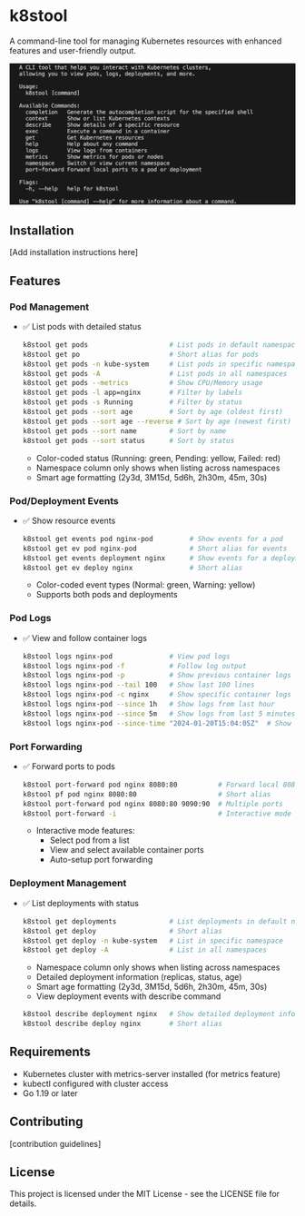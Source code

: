 # k8stool

A command-line tool for managing Kubernetes resources with enhanced features and user-friendly output.

![k8stool terminal demo](./images/k8stool.png)

## Installation

[Add installation instructions here]

## Features

### Pod Management
- ✅ List pods with detailed status
  ```bash
  k8stool get pods                    # List pods in default namespace
  k8stool get po                      # Short alias for pods
  k8stool get pods -n kube-system     # List pods in specific namespace
  k8stool get pods -A                 # List pods in all namespaces
  k8stool get pods --metrics          # Show CPU/Memory usage
  k8stool get pods -l app=nginx       # Filter by labels
  k8stool get pods -s Running         # Filter by status
  k8stool get pods --sort age         # Sort by age (oldest first)
  k8stool get pods --sort age --reverse # Sort by age (newest first)
  k8stool get pods --sort name        # Sort by name
  k8stool get pods --sort status      # Sort by status
  ```
  - Color-coded status (Running: green, Pending: yellow, Failed: red)
  - Namespace column only shows when listing across namespaces
  - Smart age formatting (2y3d, 3M15d, 5d6h, 2h30m, 45m, 30s)

### Pod/Deployment Events
- ✅ Show resource events
  ```bash
  k8stool get events pod nginx-pod         # Show events for a pod
  k8stool get ev pod nginx-pod             # Short alias for events
  k8stool get events deployment nginx      # Show events for a deployment
  k8stool get ev deploy nginx              # Short alias
  ```
  - Color-coded event types (Normal: green, Warning: yellow)
  - Supports both pods and deployments

### Pod Logs
- ✅ View and follow container logs
  ```bash
  k8stool logs nginx-pod              # View pod logs
  k8stool logs nginx-pod -f           # Follow log output
  k8stool logs nginx-pod -p           # Show previous container logs
  k8stool logs nginx-pod --tail 100   # Show last 100 lines
  k8stool logs nginx-pod -c nginx     # Show specific container logs
  k8stool logs nginx-pod --since 1h   # Show logs from last hour
  k8stool logs nginx-pod --since 5m   # Show logs from last 5 minutes
  k8stool logs nginx-pod --since-time "2024-01-20T15:04:05Z"  # Show logs since specific time
  ```

### Port Forwarding
- ✅ Forward ports to pods
  ```bash
  k8stool port-forward pod nginx 8080:80          # Forward local 8080 to pod 80
  k8stool pf pod nginx 8080:80                    # Short alias
  k8stool port-forward pod nginx 8080:80 9090:90  # Multiple ports
  k8stool port-forward -i                         # Interactive mode
  ```
  - Interactive mode features:
    - Select pod from a list
    - View and select available container ports
    - Auto-setup port forwarding

### Deployment Management
- ✅ List deployments with status
  ```bash
  k8stool get deployments             # List deployments in default namespace
  k8stool get deploy                  # Short alias
  k8stool get deploy -n kube-system   # List in specific namespace
  k8stool get deploy -A               # List in all namespaces
  ```
  - Namespace column only shows when listing across namespaces
  - Detailed deployment information (replicas, status, age)
  - Smart age formatting (2y3d, 3M15d, 5d6h, 2h30m, 45m, 30s)
  - View deployment events with describe command
  ```bash
  k8stool describe deployment nginx   # Show detailed deployment info with events
  k8stool describe deploy nginx       # Short alias
  ```

## Requirements

- Kubernetes cluster with metrics-server installed (for metrics feature)
- kubectl configured with cluster access
- Go 1.19 or later

## Contributing

[contribution guidelines]

## License

This project is licensed under the MIT License - see the LICENSE file for details.
